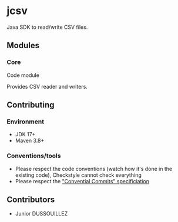 # jcsv

Java SDK to read/write CSV files.

## Modules

### Core

Code module

Provides CSV reader and writers.

## Contributing

### Environment

- JDK 17+
- Maven 3.8+

### Conventions/tools

- Please respect the code conventions (watch how it's done in the existing code), Checkstyle cannot check everything
- Please respect the ["Convential Commits" specificiation](https://www.conventionalcommits.org/en/v1.0.0/#summary)

## Contributors

- Junior DUSSOUILLEZ
